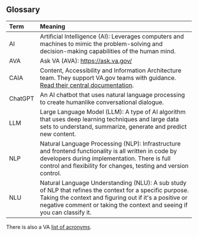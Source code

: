 ## Glossary

|Term|Meaning|
| :-- | :-- |
|AI|Artificial Intelligence (AI): Leverages computers and machines to mimic the problem-solving and decision-making capabilities of the human mind.|
|AVA|Ask VA (AVA): https://ask.va.gov/|
|CAIA|Content, Accessibility and Information Architecture team. They support VA.gov teams with guidance. [Read their central documentation](https://github.com/department-of-veterans-affairs/va.gov-team/tree/master/teams/CAIA#content-accessibility-and-information-architecture).|
|ChatGPT|An AI chatbot that uses natural language processing to create humanlike conversational dialogue.|
|LLM|Large Language Model (LLM): A type of AI algorithm that uses deep learning techniques and large data sets to understand, summarize, generate and predict new content.|
|NLP|Natural Language Processing (NLP): Infrastructure and frontend functionality is all written in code by developers during implementation. There is full control and flexibility for changes, testing and version control.|
|NLU|Natural Language Understanding (NLU): A sub study of NLP that refines the context for a specific purpose. Taking the context and figuring out if it's a positive or negative comment or taking the context and seeing if you can classify it.|

There is also a VA [list of acronyms](https://github.com/department-of-veterans-affairs/acronyms/blob/master/acronyms.csv).
